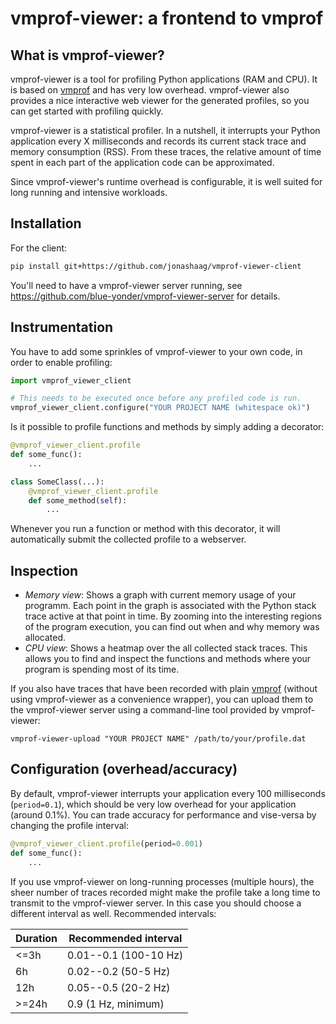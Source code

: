 # vmprof-viewer: a frontend to vmprof

## What is vmprof-viewer?
vmprof-viewer is a tool for profiling Python applications (RAM and CPU). It is based on [vmprof](https://vmprof.readthedocs.io/en/latest/) and has very low overhead. vmprof-viewer also provides a nice interactive web viewer for the generated profiles, so you can get started with profiling quickly.

vmprof-viewer is a statistical profiler. In a nutshell, it interrupts your Python application every X milliseconds and records its current stack trace and memory consumption (RSS). From these traces, the relative amount of time spent in each part of the application code can be approximated.

Since vmprof-viewer's runtime overhead is configurable, it is well suited for long running and intensive workloads.


## Installation
For the client:

```sh
pip install git+https://github.com/jonashaag/vmprof-viewer-client
```

You'll need to have a vmprof-viewer server running, see https://github.com/blue-yonder/vmprof-viewer-server for details.

## Instrumentation
You have to add some sprinkles of vmprof-viewer to your own code, in order to enable profiling:

```py
import vmprof_viewer_client

# This needs to be executed once before any profiled code is run.
vmprof_viewer_client.configure("YOUR PROJECT NAME (whitespace ok)")
```

Is it possible to profile functions and methods by simply adding a decorator:

```py
@vmprof_viewer_client.profile
def some_func():
    ...

class SomeClass(...):
    @vmprof_viewer_client.profile
    def some_method(self):
        ...
```

Whenever you run a function or method with this decorator, it will automatically submit the collected profile to a webserver.


## Inspection

* _Memory view_: Shows a graph with current memory usage of your programm. Each point in the graph is associated with the Python stack trace active at that point in time. By zooming into the interesting regions of the program execution, you can find out when and why memory was allocated.
* _CPU view_: Shows a heatmap over the all collected stack traces. This allows you to find and inspect the functions and methods where your program is spending most of its time.

If you also have traces that have been recorded with plain [vmprof](https://vmprof.readthedocs.io/en/latest/) (without using vmprof-viewer as a convenience wrapper), you can upload them to the vmprof-viewer server using a command-line tool provided by vmprof-viewer:

```
vmprof-viewer-upload "YOUR PROJECT NAME" /path/to/your/profile.dat
```


## Configuration (overhead/accuracy)

By default, vmprof-viewer interrupts your application every 100 milliseconds (`period=0.1`), which should be very low overhead for your application (around 0.1%). You can trade accuracy for performance and vise-versa by changing the profile interval:

```py
@vmprof_viewer_client.profile(period=0.001)
def some_func():
    ...
```

If you use vmprof-viewer on long-running processes (multiple hours), the sheer number of traces recorded might make the profile take a long time to transmit to the vmprof-viewer server. In this case you should choose a different interval as well. Recommended intervals:

| Duration | Recommended interval |
|----------|----------------------|
| <=3h     | 0.01--0.1 (100-10 Hz) |
| 6h       | 0.02--0.2 (50-5 Hz) |
| 12h      | 0.05--0.5 (20-2 Hz) |
| >=24h    | 0.9 (1 Hz, minimum) |
